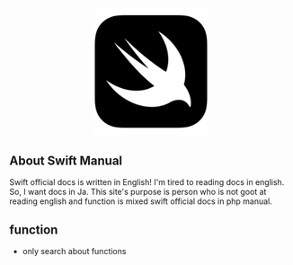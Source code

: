 <p align="center"><img src="./swift-brands.svg" width="200"></p>


## About Swift Manual
Swift official docs is written in English!
I'm tired to reading docs in english. So, I want docs in Ja.
This site's purpose is person who is not goot at reading english and function is mixed swift official docs in php manual.

## function
- only search about functions

